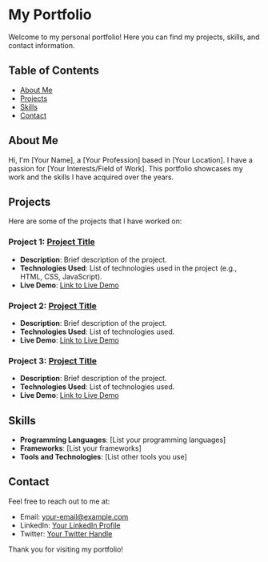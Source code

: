 # My Portfolio

Welcome to my personal portfolio! Here you can find my projects, skills, and contact information.

## Table of Contents

- [About Me](#about-me)
- [Projects](#projects)
- [Skills](#skills)
- [Contact](#contact)

## About Me

Hi, I'm [Your Name], a [Your Profession] based in [Your Location]. I have a passion for [Your Interests/Field of Work]. This portfolio showcases my work and the skills I have acquired over the years.

## Projects

Here are some of the projects that I have worked on:

### Project 1: [Project Title](link-to-project)
- **Description**: Brief description of the project.
- **Technologies Used**: List of technologies used in the project (e.g., HTML, CSS, JavaScript).
- **Live Demo**: [Link to Live Demo](link-to-live-demo)

### Project 2: [Project Title](link-to-project)
- **Description**: Brief description of the project.
- **Technologies Used**: List of technologies used.
- **Live Demo**: [Link to Live Demo](link-to-live-demo)

### Project 3: [Project Title](link-to-project)
- **Description**: Brief description of the project.
- **Technologies Used**: List of technologies used.
- **Live Demo**: [Link to Live Demo](link-to-live-demo)

## Skills

- **Programming Languages**: [List your programming languages]
- **Frameworks**: [List your frameworks]
- **Tools and Technologies**: [List other tools you use]

## Contact

Feel free to reach out to me at:
- Email: [your-email@example.com](mailto:your-email@example.com)
- LinkedIn: [Your LinkedIn Profile](link-to-your-linkedin)
- Twitter: [Your Twitter Handle](link-to-your-twitter)

Thank you for visiting my portfolio!

<!--
**ANUSHA-E-M/ANUSHA-E-M** is a ✨ _special_ ✨ repository because its `README.md` (this file) appears on your GitHub profile.

Here are some ideas to get you started:

- 🔭 I’m currently working on ...
- 🌱 I’m currently learning ...
- 👯 I’m looking to collaborate on ...
- 🤔 I’m looking for help with ...
- 💬 Ask me about ...
- 📫 How to reach me: ...
- 😄 Pronouns: ...
- ⚡ Fun fact: ...
-->
